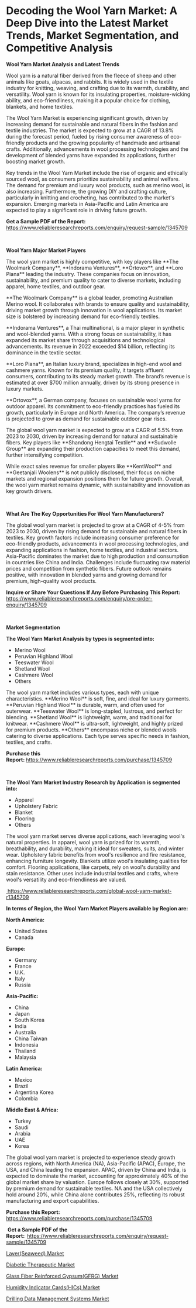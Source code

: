 <p><h1>Decoding the Wool Yarn Market: A Deep Dive into the Latest Market Trends, Market Segmentation, and Competitive Analysis</h1></p><p><strong>Wool Yarn Market Analysis and Latest Trends</strong></p>
<p><p>Wool yarn is a natural fiber derived from the fleece of sheep and other animals like goats, alpacas, and rabbits. It is widely used in the textile industry for knitting, weaving, and crafting due to its warmth, durability, and versatility. Wool yarn is known for its insulating properties, moisture-wicking ability, and eco-friendliness, making it a popular choice for clothing, blankets, and home textiles.</p><p>The Wool Yarn Market is experiencing significant growth, driven by increasing demand for sustainable and natural fibers in the fashion and textile industries. The market is expected to grow at a CAGR of 13.8% during the forecast period, fueled by rising consumer awareness of eco-friendly products and the growing popularity of handmade and artisanal crafts. Additionally, advancements in wool processing technologies and the development of blended yarns have expanded its applications, further boosting market growth.</p><p>Key trends in the Wool Yarn Market include the rise of organic and ethically sourced wool, as consumers prioritize sustainability and animal welfare. The demand for premium and luxury wool products, such as merino wool, is also increasing. Furthermore, the growing DIY and crafting culture, particularly in knitting and crocheting, has contributed to the market's expansion. Emerging markets in Asia-Pacific and Latin America are expected to play a significant role in driving future growth.</p></p>
<p><strong>Get a Sample PDF of the Report:&nbsp;</strong> <a href="https://www.reliableresearchreports.com/enquiry/request-sample/1345709?utm_campaign=2105&utm_medium=2&utm_source=Github&utm_content=ia&utm_term=26012025&utm_id=wool-yarn">https://www.reliableresearchreports.com/enquiry/request-sample/1345709</a></p>
<p>&nbsp;</p>
<p><strong>Wool Yarn Major Market Players</strong></p>
<p><p>The wool yarn market is highly competitive, with key players like **The Woolmark Company**, **Indorama Ventures**, **Ortovox**, and **Loro Piana** leading the industry. These companies focus on innovation, sustainability, and premium quality to cater to diverse markets, including apparel, home textiles, and outdoor gear.</p><p>**The Woolmark Company** is a global leader, promoting Australian Merino wool. It collaborates with brands to ensure quality and sustainability, driving market growth through innovation in wool applications. Its market size is bolstered by increasing demand for eco-friendly textiles.</p><p>**Indorama Ventures**, a Thai multinational, is a major player in synthetic and wool-blended yarns. With a strong focus on sustainability, it has expanded its market share through acquisitions and technological advancements. Its revenue in 2022 exceeded $14 billion, reflecting its dominance in the textile sector.</p><p>**Loro Piana**, an Italian luxury brand, specializes in high-end wool and cashmere yarns. Known for its premium quality, it targets affluent consumers, contributing to its steady market growth. The brand’s revenue is estimated at over $700 million annually, driven by its strong presence in luxury markets.</p><p>**Ortovox**, a German company, focuses on sustainable wool yarns for outdoor apparel. Its commitment to eco-friendly practices has fueled its growth, particularly in Europe and North America. The company’s revenue is projected to grow as demand for sustainable outdoor gear rises.</p><p>The global wool yarn market is expected to grow at a CAGR of 5.5% from 2023 to 2030, driven by increasing demand for natural and sustainable fibers. Key players like **Shandong Hengtai Textile** and **Sudwolle Group** are expanding their production capacities to meet this demand, further intensifying competition.</p><p>While exact sales revenue for smaller players like **KentWool** and **Geetanjali Woolens** is not publicly disclosed, their focus on niche markets and regional expansion positions them for future growth. Overall, the wool yarn market remains dynamic, with sustainability and innovation as key growth drivers.</p></p>
<p>&nbsp;</p>
<p><strong>What Are The Key Opportunities For Wool Yarn Manufacturers?</strong></p>
<p><p>The global wool yarn market is projected to grow at a CAGR of 4-5% from 2023 to 2030, driven by rising demand for sustainable and natural fibers in textiles. Key growth factors include increasing consumer preference for eco-friendly products, advancements in wool processing technologies, and expanding applications in fashion, home textiles, and industrial sectors. Asia-Pacific dominates the market due to high production and consumption in countries like China and India. Challenges include fluctuating raw material prices and competition from synthetic fibers. Future outlook remains positive, with innovation in blended yarns and growing demand for premium, high-quality wool products.</p></p>
<p><strong>Inquire or Share Your Questions If Any Before Purchasing This Report:</strong> <a href="https://www.reliableresearchreports.com/enquiry/pre-order-enquiry/1345709?utm_campaign=2105&utm_medium=2&utm_source=Github&utm_content=ia&utm_term=26012025&utm_id=wool-yarn">https://www.reliableresearchreports.com/enquiry/pre-order-enquiry/1345709</a></p>
<p>&nbsp;</p>
<p><strong>Market Segmentation</strong></p>
<p><strong>The Wool Yarn Market Analysis by types is segmented into:</strong></p>
<p><ul><li>Merino Wool</li><li>Peruvian Highland Wool</li><li>Teeswater Wool</li><li>Shetland Wool</li><li>Cashmere Wool</li><li>Others</li></ul></p>
<p><p>The wool yarn market includes various types, each with unique characteristics. **Merino Wool** is soft, fine, and ideal for luxury garments. **Peruvian Highland Wool** is durable, warm, and often used for outerwear. **Teeswater Wool** is long-stapled, lustrous, and perfect for blending. **Shetland Wool** is lightweight, warm, and traditional for knitwear. **Cashmere Wool** is ultra-soft, lightweight, and highly prized for premium products. **Others** encompass niche or blended wools catering to diverse applications. Each type serves specific needs in fashion, textiles, and crafts.</p></p>
<p><strong>Purchase this Report:&nbsp;</strong><a href="https://www.reliableresearchreports.com/purchase/1345709?utm_campaign=2105&utm_medium=2&utm_source=Github&utm_content=ia&utm_term=26012025&utm_id=wool-yarn">https://www.reliableresearchreports.com/purchase/1345709</a></p>
<p>&nbsp;</p>
<p><strong>The Wool Yarn Market Industry Research by Application is segmented into:</strong></p>
<p><ul><li>Apparel</li><li>Upholstery Fabric</li><li>Blanket</li><li>Flooring</li><li>Others</li></ul></p>
<p><p>The wool yarn market serves diverse applications, each leveraging wool's natural properties. In apparel, wool yarn is prized for its warmth, breathability, and durability, making it ideal for sweaters, suits, and winter wear. Upholstery fabric benefits from wool's resilience and fire resistance, enhancing furniture longevity. Blankets utilize wool's insulating qualities for comfort. Flooring applications, like carpets, rely on wool's durability and stain resistance. Other uses include industrial textiles and crafts, where wool's versatility and eco-friendliness are valued.</p></p>
<p><a href="https://www.reliableresearchreports.com/global-wool-yarn-market-r1345709?utm_campaign=2105&utm_medium=2&utm_source=Github&utm_content=ia&utm_term=26012025&utm_id=wool-yarn">&nbsp;https://www.reliableresearchreports.com/global-wool-yarn-market-r1345709</a></p>
<p><strong>In terms of Region, the Wool Yarn Market Players available by Region are:</strong></p>
<p>
    <p> <strong> North America: </strong>
        <ul>
            <li>United States</li>
            <li>Canada</li>
        </ul>
        </p> 
    <p> <strong> Europe: </strong>
        <ul>
            <li>Germany</li>
            <li>France</li>
            <li>U.K.</li>
            <li>Italy</li>
            <li>Russia</li>
        </ul>
        </p> 
    <p> <strong> Asia-Pacific: </strong>
        <ul>
            <li>China</li>
            <li>Japan</li>
            <li>South Korea</li>
            <li>India</li>
            <li>Australia</li>
            <li>China Taiwan</li>
            <li>Indonesia</li>
            <li>Thailand</li>
            <li>Malaysia</li>
        </ul>
        </p> 
    <p> <strong> Latin America: </strong>
        <ul>
            <li>Mexico</li>
            <li>Brazil</li>
            <li>Argentina Korea</li>
            <li>Colombia</li>
        </ul>
        </p> 
    <p> <strong> Middle East & Africa: </strong>
        <ul>
            <li>Turkey</li>
            <li>Saudi</li>
            <li>Arabia</li>
            <li>UAE</li>
            <li>Korea</li>
        </ul>
    </p>
    </p>
<p><p>The global wool yarn market is projected to experience steady growth across regions, with North America (NA), Asia-Pacific (APAC), Europe, the USA, and China leading the expansion. APAC, driven by China and India, is expected to dominate the market, accounting for approximately 40% of the global market share by valuation. Europe follows closely at 30%, supported by premium demand for sustainable textiles. NA and the USA collectively hold around 20%, while China alone contributes 25%, reflecting its robust manufacturing and export capabilities.</p></p>
<p><strong>Purchase this Report: </strong><a href="https://www.reliableresearchreports.com/purchase/1345709?utm_campaign=2105&utm_medium=2&utm_source=Github&utm_content=ia&utm_term=26012025&utm_id=wool-yarn">https://www.reliableresearchreports.com/purchase/1345709</a></p>
<p>&nbsp;<strong>Get a Sample PDF of the Report:&nbsp;&nbsp;</strong><a href="https://www.reliableresearchreports.com/enquiry/request-sample/1345709?utm_campaign=2105&utm_medium=2&utm_source=Github&utm_content=ia&utm_term=26012025&utm_id=wool-yarn">https://www.reliableresearchreports.com/enquiry/request-sample/1345709</a></p>
<p><strong></strong></p>
<p><p><a href="https://www.linkedin.com/pulse/driving-forces-behind-laverseaweed-market-expansion-123-1yzuc?utm_campaign=2105&utm_medium=2&utm_source=Github&utm_content=ia&utm_term=26012025&utm_id=wool-yarn">Laver(Seaweed) Market</a></p><p><a href="https://www.linkedin.com/pulse/growth-rate-size-diabetic-therapeutic-market-anextraordinary-ts7mc?utm_campaign=2105&utm_medium=2&utm_source=Github&utm_content=ia&utm_term=26012025&utm_id=wool-yarn">Diabetic Therapeutic Market</a></p><p><a href="https://www.linkedin.com/pulse/glass-fiber-reinforced-gypsumgfrg-market-size-report-projected-bbjgf?utm_campaign=2105&utm_medium=2&utm_source=Github&utm_content=ia&utm_term=26012025&utm_id=wool-yarn">Glass Fiber Reinforced Gypsum(GFRG) Market</a></p><p><a href="https://www.linkedin.com/pulse/empowering-stakeholders-insights-from-humidity-indicator-cardshics-k1zdf?utm_campaign=2105&utm_medium=2&utm_source=Github&utm_content=ia&utm_term=26012025&utm_id=wool-yarn">Humidity Indicator Cards(HICs) Market</a></p><p><a href="https://www.linkedin.com/pulse/global-drilling-data-management-systems-market-sector2025-s1voc?utm_campaign=2105&utm_medium=2&utm_source=Github&utm_content=ia&utm_term=26012025&utm_id=wool-yarn">Drilling Data Management Systems Market</a></p></p>